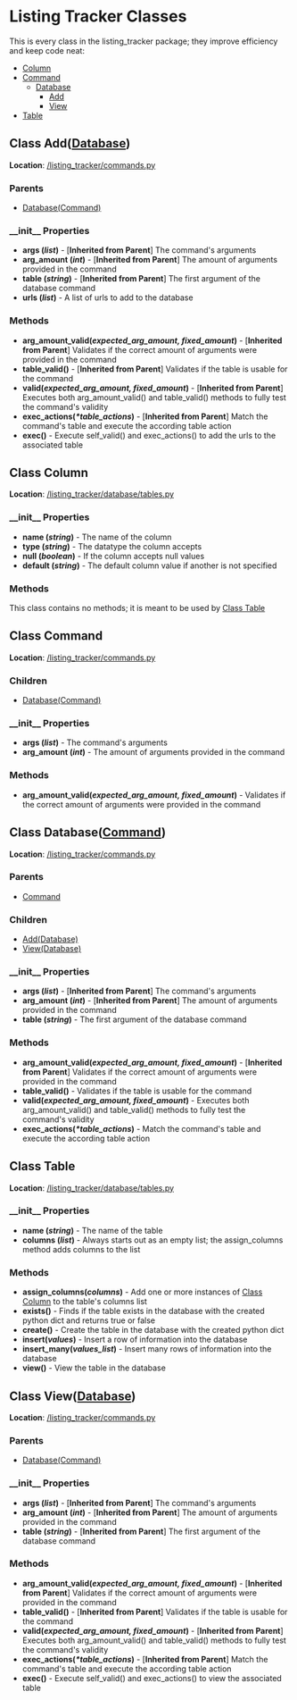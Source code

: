 # Listing Tracker Classes
This is every class in the listing_tracker package; they improve efficiency and keep code neat:
* [Column](#class-column)
* [Command](#class-command)
    * [Database](#class-databasecommand)
        * [Add](#class-adddatabase)
        * [View](#class-viewdatabase)
* [Table](#class-table)

## Class Add([Database](#class-databasecommand))
**Location**: [/listing_tracker/commands.py](/listing_tracker/commands.py)

### Parents
* [Database(Command)](#class-databasecommand)

### \_\_init\_\_ Properties
* **args (*list*)** - [**Inherited from Parent**] The command's arguments
* **arg_amount (*int*)** - [**Inherited from Parent**] The amount of arguments provided in the command
* **table (*string*)** - [**Inherited from Parent**] The first argument of the database command
* **urls (*list*)** - A list of urls to add to the database

### Methods
* **arg_amount_valid(*expected_arg_amount, fixed_amount*)** - [**Inherited from Parent**] Validates if the correct amount of arguments were provided in the command
* **table_valid()** - [**Inherited from Parent**] Validates if the table is usable for the command
* **valid(*expected_arg_amount, fixed_amount*)** - [**Inherited from Parent**] Executes both arg_amount_valid() and table_valid() methods to fully test the command's validity
* **exec_actions(*\*table_actions*)** - [**Inherited from Parent**] Match the command's table and execute the according table action
* **exec()** - Execute self_valid() and exec_actions() to add the urls to the associated table

## Class Column
**Location**: [/listing_tracker/database/tables.py](/listing_tracker/database/tables.py)

### \_\_init\_\_ Properties 
* **name (*string*)** - The name of the column
* **type (*string*)** - The datatype the column accepts
* **null (*boolean*)** - If the column accepts null values
* **default (*string*)** - The default column value if another is not specified

### Methods
This class contains no methods; it is meant to be used by [Class Table](#class-table)

## Class Command
**Location**: [/listing_tracker/commands.py](/listing_tracker/commands.py)

### Children
* [Database(Command)](#class-databasecommand)

### \_\_init\_\_ Properties
* **args (*list*)** - The command's arguments
* **arg_amount (*int*)** - The amount of arguments provided in the command

### Methods
* **arg_amount_valid(*expected_arg_amount, fixed_amount*)** - Validates if the correct amount of arguments were provided in the command

## Class Database([Command](#class-command))
**Location**: [/listing_tracker/commands.py](/listing_tracker/commands.py)

### Parents
* [Command](#class-command)

### Children
* [Add(Database)]()
* [View(Database)]()

### \_\_init\_\_ Properties
* **args (*list*)** - [**Inherited from Parent**] The command's arguments
* **arg_amount (*int*)** - [**Inherited from Parent**] The amount of arguments provided in the command
* **table (*string*)** - The first argument of the database command

### Methods
* **arg_amount_valid(*expected_arg_amount, fixed_amount*)** - [**Inherited from Parent**] Validates if the correct amount of arguments were provided in the command
* **table_valid()** - Validates if the table is usable for the command
* **valid(*expected_arg_amount, fixed_amount*)** - Executes both arg_amount_valid() and table_valid() methods to fully test the command's validity
* **exec_actions(*\*table_actions*)** - Match the command's table and execute the according table action

## Class Table
**Location**: [/listing_tracker/database/tables.py](/listing_tracker/database/tables.py)

### \_\_init\_\_ Properties 
* **name (*string*)** - The name of the table
* **columns (*list*)** - Always starts out as an empty list; the assign_columns method adds columns to the list

### Methods
* **assign_columns(*columns*)** - Add one or more instances of [Class Column](#class-column) to the table's columns list
* **exists()** - Finds if the table exists in the database with the created python dict and returns true or false
* **create()** - Create the table in the database with the created python dict
* **insert(*values*)** - Insert a row of information into the database
* **insert_many(*values_list*)** - Insert many rows of information into the database
* **view()** - View the table in the database

## Class View([Database](#class-databasecommand))
**Location**: [/listing_tracker/commands.py](/listing_tracker/commands.py)

### Parents
* [Database(Command)](#class-databasecommand)

### \_\_init\_\_ Properties
* **args (*list*)** - [**Inherited from Parent**] The command's arguments
* **arg_amount (*int*)** - [**Inherited from Parent**] The amount of arguments provided in the command
* **table (*string*)** - [**Inherited from Parent**] The first argument of the database command

### Methods
* **arg_amount_valid(*expected_arg_amount, fixed_amount*)** - [**Inherited from Parent**] Validates if the correct amount of arguments were provided in the command
* **table_valid()** - [**Inherited from Parent**] Validates if the table is usable for the command
* **valid(*expected_arg_amount, fixed_amount*)** - [**Inherited from Parent**] Executes both arg_amount_valid() and table_valid() methods to fully test the command's validity
* **exec_actions(*\*table_actions*)** - [**Inherited from Parent**] Match the command's table and execute the according table action
* **exec()** - Execute self_valid() and exec_actions() to view the associated table